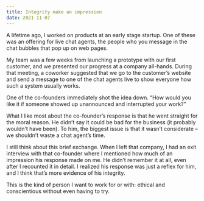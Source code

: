 ```yaml
---
title: Integrity make an impression
date: 2021-11-07
---
```


A lifetime ago, I worked on products at an early stage startup. One of these was an offering for live chat agents, the people who you message in the chat bubbles that pop up on web pages.

My team was a few weeks from launching a prototype with our first customer, and we presented our progress at a company all-hands. During that meeting, a coworker suggested that we go to the customer’s website and send a message to one of the chat agents live to show everyone how such a system usually works.

One of the co-founders immediately shot the idea down. “How would you like it if someone showed up unannounced and interrupted your work?”

What I like most about the co-founder’s response is that he went straight for the moral reason. He didn’t say it could be bad for the business (it probably wouldn’t have been). To him, the biggest issue is that it wasn’t considerate – we shouldn’t waste a chat agent’s time.

I still think about this brief exchange. When I left that company, I had an exit interview with that co-founder where I mentioned how much of an impression his response made on me. He didn’t remember it at all, even after I recounted it in detail. I realized his response was just a reflex for him, and I think that’s more evidence of his integrity.

This is the kind of person I want to work for or with: ethical and conscientious without even having to try.
